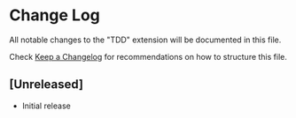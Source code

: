 # Change Log
All notable changes to the "TDD" extension will be documented in this file.

Check [Keep a Changelog](http://keepachangelog.com/) for recommendations on how to structure this file.

## [Unreleased]
- Initial release
